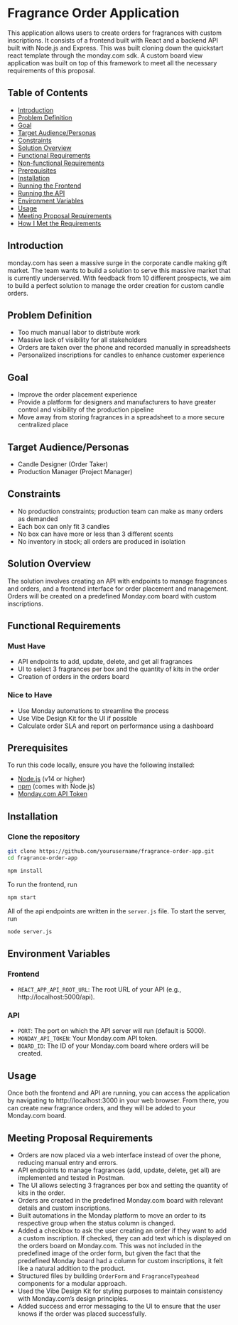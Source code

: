 # Fragrance Order Application

This application allows users to create orders for fragrances with custom inscriptions. It consists of a frontend built with React and a backend API built with Node.js and Express. This was built cloning down the quickstart react template through the monday.com sdk. A custom board view application was built on top of this framework to meet all the necessary requirements of this proposal.

## Table of Contents

- [Introduction](#introduction)
- [Problem Definition](#problem-definition)
- [Goal](#goal)
- [Target Audience/Personas](#target-audiencepersonas)
- [Constraints](#constraints)
- [Solution Overview](#solution-overview)
- [Functional Requirements](#functional-requirements)
- [Non-functional Requirements](#non-functional-requirements)
- [Prerequisites](#prerequisites)
- [Installation](#installation)
- [Running the Frontend](#running-the-frontend)
- [Running the API](#running-the-api)
- [Environment Variables](#environment-variables)
- [Usage](#usage)
- [Meeting Proposal Requirements](#meeting-proposal-requirements)
 - [How I Met the Requirements](#how-i-met-the-requirements)

## Introduction

monday.com has seen a massive surge in the corporate candle making gift market. The team wants to build a solution to serve this massive market that is currently underserved. With feedback from 10 different prospects, we aim to build a perfect solution to manage the order creation for custom candle orders.

## Problem Definition

- Too much manual labor to distribute work
- Massive lack of visibility for all stakeholders
- Orders are taken over the phone and recorded manually in spreadsheets
- Personalized inscriptions for candles to enhance customer experience

## Goal

- Improve the order placement experience
- Provide a platform for designers and manufacturers to have greater control and visibility of the production pipeline
- Move away from storing fragrances in a spreadsheet to a more secure centralized place

## Target Audience/Personas

- Candle Designer (Order Taker)
- Production Manager (Project Manager)

## Constraints

- No production constraints; production team can make as many orders as demanded
- Each box can only fit 3 candles
- No box can have more or less than 3 different scents
- No inventory in stock; all orders are produced in isolation

## Solution Overview

The solution involves creating an API with endpoints to manage fragrances and orders, and a frontend interface for order placement and management. Orders will be created on a predefined Monday.com board with custom inscriptions.

## Functional Requirements

### Must Have

- API endpoints to add, update, delete, and get all fragrances
- UI to select 3 fragrances per box and the quantity of kits in the order
- Creation of orders in the orders board

### Nice to Have

- Use Monday automations to streamline the process
- Use Vibe Design Kit for the UI if possible
- Calculate order SLA and report on performance using a dashboard

## Prerequisites

To run this code locally, ensure you have the following installed:

- [Node.js](https://nodejs.org/en/download/) (v14 or higher)
- [npm](https://www.npmjs.com/get-npm) (comes with Node.js)
- [Monday.com API Token](https://monday.com/developers/apps/getting-started)

## Installation

### Clone the repository

```bash
git clone https://github.com/yourusername/fragrance-order-app.git
cd fragrance-order-app

npm install
```

To run the frontend, run 
```bash 
npm start
```
All of the api endpoints are written in the ```server.js``` file. To start the server, run 
```bash 
node server.js
```


## Environment Variables
### Frontend
- ```REACT_APP_API_ROOT_URL```: The root URL of your API (e.g., http://localhost:5000/api).

### API
- ```PORT```: The port on which the API server will run (default is 5000).
- ```MONDAY_API_TOKEN```: Your Monday.com API token.
- ```BOARD_ID```: The ID of your Monday.com board where orders will be created.


## Usage

Once both the frontend and API are running, you can access the application by navigating to http://localhost:3000 in your web browser. From there, you can create new fragrance orders, and they will be added to your Monday.com board.

## Meeting Proposal Requirements

- Orders are now placed via a web interface instead of over the phone, reducing manual entry and errors.
- API endpoints to manage fragrances (add, update, delete, get all) are implemented and tested in Postman.
- The UI allows selecting 3 fragrances per box and setting the quantity of kits in the order.
- Orders are created in the predefined Monday.com board with relevant details and custom inscriptions.
- Built automations in the Monday platform to move an order to its respective group when the status column is changed.
- Added a checkbox to ask the user creating an order if they want to add a custom inscription. If checked, they can add text which is displayed on the orders board on Monday.com. This was not included in the predefined image of the order form, but given the fact that the predefined Monday board had a column for custom inscriptions, it felt like a natural addition to the product.
- Structured files by building ```OrderForm``` and ```FragranceTypeahead``` components for a modular approach.
- Used the Vibe Design Kit for styling purposes to maintain consistency with Monday.com’s design principles.
- Added success and error messaging to the UI to ensure that the user knows if the order was placed successfully.